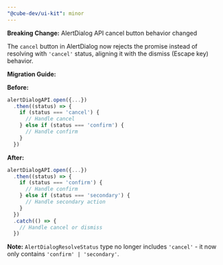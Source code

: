 ```yaml
---
"@cube-dev/ui-kit": minor
---
```


**Breaking Change:** AlertDialog API cancel button behavior changed

The `cancel` button in AlertDialog now rejects the promise instead of resolving with `'cancel'` status, aligning it with the dismiss (Escape key) behavior.

**Migration Guide:**

**Before:**
```typescript
alertDialogAPI.open({...})
  .then((status) => {
    if (status === 'cancel') {
      // Handle cancel
    } else if (status === 'confirm') {
      // Handle confirm
    }
  })
```

**After:**
```typescript
alertDialogAPI.open({...})
  .then((status) => {
    if (status === 'confirm') {
      // Handle confirm
    } else if (status === 'secondary') {
      // Handle secondary action
    }
  })
  .catch(() => {
    // Handle cancel or dismiss
  })
```

**Note:** `AlertDialogResolveStatus` type no longer includes `'cancel'` - it now only contains `'confirm' | 'secondary'`.
